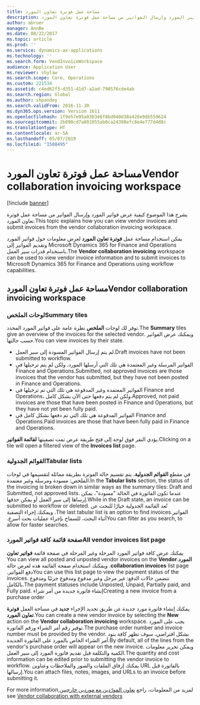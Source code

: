 ```yaml
---
title: مساحة عمل فوترة تعاون المورد
description: يشرح هذا الموضوع كيفية عرض فواتير المورد وإرسال الفواتير من مساحة عمل فوترة تعاون المورد.
author: abruer
manager: AnnBe
ms.date: 08/22/2017
ms.topic: article
ms.prod: ''
ms.service: dynamics-ax-applications
ms.technology: ''
ms.search.form: VendInvoiceWorkspace
audience: Application User
ms.reviewer: shylaw
ms.search.scope: Core, Operations
ms.custom: 221534
ms.assetid: c4ed62f3-d351-41d7-a2ad-790576cde4ab
ms.search.region: Global
ms.author: shpandey
ms.search.validFrom: 2016-11-30
ms.dyn365.ops.version: Version 1611
ms.openlocfilehash: 1f9e57e95a03b3e6f8bd940d38a426e9db559624
ms.sourcegitcommit: 2b890cd7a801055ab0ca24398efc8e4e777d4d8c
ms.translationtype: HT
ms.contentlocale: ar-SA
ms.lasthandoff: 05/07/2019
ms.locfileid: "1508495"
---
```

# <a name="vendor-collaboration-invoicing-workspace"></a><span data-ttu-id="f903a-103">مساحة عمل فوترة تعاون المورد</span><span class="sxs-lookup"><span data-stu-id="f903a-103">Vendor collaboration invoicing workspace</span></span>

[!include [banner](../includes/banner.md)]

<span data-ttu-id="f903a-104">يشرح هذا الموضوع كيفية عرض فواتير المورد وإرسال الفواتير من مساحة عمل فوترة تعاون المورد.</span><span class="sxs-lookup"><span data-stu-id="f903a-104">This topic explains how you can view vendor invoices and submit invoices from the vendor collaboration invoicing workspace.</span></span>

<span data-ttu-id="f903a-105">يمكن استخدام مساحة عمل **فوترة تعاون المورد‬** لعرض معلومات حول فواتير المورد وتقديم الفواتير إلى Microsoft Dynamics 365 for Finance and Operations باستخدام قدرات سير العمل.</span><span class="sxs-lookup"><span data-stu-id="f903a-105">The **Vendor collaboration invoicing** workspace can be used to view vendor invoice information and to submit invoices to Microsoft Dynamics 365 for Finance and Operations using workflow capabilities.</span></span>


<a name="vendor-collaboration-invoicing-workspace"></a><span data-ttu-id="f903a-106">مساحة عمل فوترة تعاون المورد</span><span class="sxs-lookup"><span data-stu-id="f903a-106">Vendor collaboration invoicing workspace</span></span>
----------------------------------------

### <a name="summary-tiles"></a><span data-ttu-id="f903a-107">لوحات الملخص</span><span class="sxs-lookup"><span data-stu-id="f903a-107">Summary tiles</span></span>

<span data-ttu-id="f903a-108">توفر لك لوحات **الملخص** نظرة عامة على فواتير المورد المحدد.</span><span class="sxs-lookup"><span data-stu-id="f903a-108">The **Summary** tiles give an overview of the invoices for the selected vendor.</span></span> <span data-ttu-id="f903a-109">ويمكنك عرض الفواتير حسب حالتها.</span><span class="sxs-lookup"><span data-stu-id="f903a-109">You can view invoices by their state.</span></span>
-   <span data-ttu-id="f903a-110">لم يتم إرسال الفواتير المسودة إلى سير العمل.</span><span class="sxs-lookup"><span data-stu-id="f903a-110">Draft invoices have not been submitted to workflow.</span></span>
-   <span data-ttu-id="f903a-111">الفواتير المرسلة وغير المعتمدة‬ هي تلك التي أرسلها المورد، ولكن لم يتم ترحيلها في Finance and Operations.</span><span class="sxs-lookup"><span data-stu-id="f903a-111">Submitted, not approved invoices are those invoices that the vendor has submitted, but they have not been posted in Finance and Operations.</span></span>
-   <span data-ttu-id="f903a-112">الفواتير المعتمدة وغير المدفوعة هي تلك التي تم ترحيلها في Finance and Operations، ولكن لم يتم دفعها حتى الآن بشكل كامل.</span><span class="sxs-lookup"><span data-stu-id="f903a-112">Approved, not paid invoices are those that have been posted in Finance and Operations, but they have not yet been fully paid.</span></span>
-   <span data-ttu-id="f903a-113">الفواتير المدفوعة هي تلك التي تم دفعها بشكل كامل في Finance and Operations.</span><span class="sxs-lookup"><span data-stu-id="f903a-113">Paid invoices are those that have been fully paid in Finance and Operations.</span></span>

<span data-ttu-id="f903a-114">يؤدي النقر فوق لوحة إلى فتح طريقة عرض تمت تصفيتها **لقائمة الفواتير**.</span><span class="sxs-lookup"><span data-stu-id="f903a-114">Clicking on a tile will open a filtered view of the **Invoices list** page.</span></span>

### <a name="tabular-lists"></a><span data-ttu-id="f903a-115">القوائم الجدولية</span><span class="sxs-lookup"><span data-stu-id="f903a-115">Tabular lists</span></span>

<span data-ttu-id="f903a-116">في مقطع **القوائم الجدولية**، يتم تقسيم حالة الفوترة بطريقة مماثلة لتقسيمها في لوحات الملخص: مسودة ومرسلة وغير معتمدة.</span><span class="sxs-lookup"><span data-stu-id="f903a-116">In the **Tabular lists** section, the status of the invoicing is broken down in similar ways as the summary tiles: Draft and Submitted, not approved lists.</span></span> <span data-ttu-id="f903a-117">عندما تكون الفاتورة في الحالة "مسودة"، يمكن إرساها إلى سير العمل أو يمكن حذفها.</span><span class="sxs-lookup"><span data-stu-id="f903a-117">While in the Draft state, an invoice can be submitted to workflow or deleted.</span></span> <span data-ttu-id="f903a-118">‏‫تُعد القائمة الجدولية خيارًا للبحث عن الفواتير.</span><span class="sxs-lookup"><span data-stu-id="f903a-118">The last tabular list is an option to find invoices.</span></span> <span data-ttu-id="f903a-119">ويمكنك إجراء التصفية أثناء البحث، للسماح بإجراء عمليات بحث أسرع.‬</span><span class="sxs-lookup"><span data-stu-id="f903a-119">You can filter as you search, to allow for faster searches.</span></span>

### <a name="all-vendor-invoices-list-page"></a><span data-ttu-id="f903a-120">صفحة قائمة كافة فواتير المورد</span><span class="sxs-lookup"><span data-stu-id="f903a-120">All vendor invoices list page</span></span>

<span data-ttu-id="f903a-121">‏‫يمكنك عرض كافة فواتير المورد المرحلة وغير المرحلة في صفحة قائمة **فواتير تعاون المورد‬‏‫**.</span><span class="sxs-lookup"><span data-stu-id="f903a-121">You can view all posted and unposted vendor invoices on the **Vendor collaboration invoices** list page.</span></span> <span data-ttu-id="f903a-122">ويمكنك استخدام صفحة القائمة هذه لعرض حالة دفع الفواتير.‬</span><span class="sxs-lookup"><span data-stu-id="f903a-122">You can use this list page to view the payment status of the invoices.</span></span> <span data-ttu-id="f903a-123">تتضمن حالات الدفع: غير مرحل‬ وغير مدفوع ومدفوع جزئيًا‬ ومدفوع بالكامل‬.</span><span class="sxs-lookup"><span data-stu-id="f903a-123">The payment statuses include Unposted, Unpaid, Partially paid, and Fully paid.</span></span>
<span data-ttu-id="f903a-124">إنشاء فاتورة جديدة من أمر شراء</span><span class="sxs-lookup"><span data-stu-id="f903a-124">Creating a new invoice from a purchase order</span></span>

<span data-ttu-id="f903a-125">يمكنك إنشاء فاتورة مورد جديدة عن طريق تحديد الإجراء **جديد** في مساحة العمل **فوترة تعاون المورد**.</span><span class="sxs-lookup"><span data-stu-id="f903a-125">You can create a new vendor invoice by selecting the **New** action on the **Vendor collaboration invoicing** workspace.</span></span> <span data-ttu-id="f903a-126">يجب على المورد توفير رقم أمر الشراء ورقم الفاتورة.</span><span class="sxs-lookup"><span data-stu-id="f903a-126">The purchase order number and invoice number must be provided by the vendor.</span></span> <span data-ttu-id="f903a-127">بشكل افتراضي، سوف تظهر كافة بنود أمر الشراء الخاص بالمورد على الفاتورة الجديدة.</span><span class="sxs-lookup"><span data-stu-id="f903a-127">By default, all of the lines from the vendor's purchase order will appear on the new invoice.</span></span> <span data-ttu-id="f903a-128">ويمكن تحرير معلومات الكمية والتكلفة قبل تقديم فاتورة المورد إلى سير العمل.</span><span class="sxs-lookup"><span data-stu-id="f903a-128">The quantity and cost information can be edited prior to submitting the vendor invoice to workflow.</span></span> <span data-ttu-id="f903a-129">يمكنك إرفاق الملفات والصور والملاحظات وعناوين URL بالفاتورة قبل إرسالها.</span><span class="sxs-lookup"><span data-stu-id="f903a-129">You can attach files, notes, images, and URLs to an invoice before submitting it.</span></span>

<span data-ttu-id="f903a-130">لمزيد من المعلومات، راجع [‬‏‫تعاون المورّدين مع موردين خارجيين](../../supply-chain/procurement/vendor-collaboration-work-external-vendors.md)</span><span class="sxs-lookup"><span data-stu-id="f903a-130">For more information, see [Vendor collaboration with external vendors](../../supply-chain/procurement/vendor-collaboration-work-external-vendors.md)</span></span>



